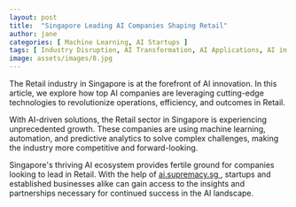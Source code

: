 ```yaml
---
layout: post
title:  "Singapore Leading AI Companies Shaping Retail"
author: jane
categories: [ Machine Learning, AI Startups ]
tags: [ Industry Disruption, AI Transformation, AI Applications, AI in Asia, AI Companies ]
image: assets/images/8.jpg
---
```


The Retail industry in Singapore is at the forefront of AI innovation. In this article, we explore how top AI companies are leveraging cutting-edge technologies to revolutionize operations, efficiency, and outcomes in Retail.

With AI-driven solutions, the Retail sector in Singapore is experiencing unprecedented growth. These companies are using machine learning, automation, and predictive analytics to solve complex challenges, making the industry more competitive and forward-looking.

Singapore's thriving AI ecosystem provides fertile ground for companies looking to lead in Retail. With the help of <a href="https://ai.supremacy.sg" target="_blank"> ai.supremacy.sg </a>, startups and established businesses alike can gain access to the insights and partnerships necessary for continued success in the AI landscape.

